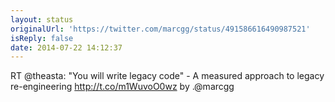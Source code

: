 ```yaml
---
layout: status
originalUrl: 'https://twitter.com/marcgg/status/491586616490987521'
isReply: false
date: 2014-07-22 14:12:37
---
```


RT @theasta: "You will write legacy code" - A measured approach to legacy re-engineering http://t.co/m1WuvoO0wz by .@marcgg
